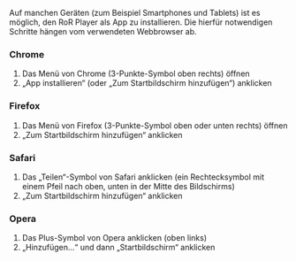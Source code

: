 Auf manchen Geräten (zum Beispiel Smartphones und Tablets) ist es möglich, den
RoR Player als App zu installieren. Die hierfür notwendigen Schritte hängen vom
verwendeten Webbrowser ab.

### Chrome

1. Das Menü von Chrome (3-Punkte-Symbol oben rechts) öffnen
2. „App installieren“ (oder „Zum Startbildschirm hinzufügen“) anklicken

### Firefox

1. Das Menü von Firefox (3-Punkte-Symbol oben oder unten rechts) öffnen
2. „Zum Startbildschirm hinzufügen“ anklicken

### Safari

1. Das „Teilen“-Symbol von Safari anklicken (ein Rechtecksymbol mit einem Pfeil
   nach oben, unten in der Mitte des Bildschirms)
2. „Zum Startbildschirm hinzufügen“ anklicken

### Opera

1. Das Plus-Symbol von Opera anklicken (oben links)
2. „Hinzufügen…“ und dann „Startbildschirm“ anklicken
